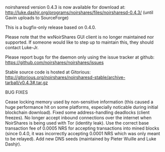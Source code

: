 noirsharesd version 0.4.3 is now available for download at:
http://luke.dashjr.org/programs/noirshares/files/noirsharesd-0.4.3/ (until Gavin uploads to SourceForge)

This is a bugfix-only release based on 0.4.0.

Please note that the wxNoirShares GUI client is no longer maintained nor supported. If someone would like to step up to maintain this, they should contact Luke-Jr.

Please report bugs for the daemon only using the issue tracker at github:
https://github.com/noirshares/noirshares/issues

Stable source code is hosted at Gitorious:
http://gitorious.org/noirshares/noirsharesd-stable/archive-tarball/v0.4.3#.tar.gz

BUG FIXES

Cease locking memory used by non-sensitive information (this caused a huge performance hit on some platforms, especially noticable during initial blockchain download).
Fixed some address-handling deadlocks (client freezes).
No longer accept inbound connections over the internet when NoirShares is being used with Tor (identity leak).
Use the correct base transaction fee of 0.0005 NRS for accepting transactions into mined blocks (since 0.4.0, it was incorrectly accepting 0.0001 NRS which was only meant to be relayed).
Add new DNS seeds (maintained by Pieter Wuille and Luke Dashjr).


